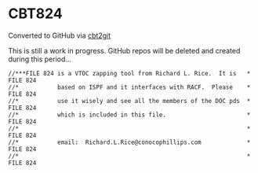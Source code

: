# CBT824
Converted to GitHub via [cbt2git](https://github.com/wizardofzos/cbt2git)

This is still a work in progress. GitHub repos will be deleted and created during this period...

```
//***FILE 824 is a VTOC zapping tool from Richard L. Rice.  It is   *   FILE 824
//*           based on ISPF and it interfaces with RACF.  Please    *   FILE 824
//*           use it wisely and see all the members of the DOC pds  *   FILE 824
//*           which is included in this file.                       *   FILE 824
//*                                                                 *   FILE 824
//*           email:  Richard.L.Rice@conocophillips.com             *   FILE 824
//*                                                                 *   FILE 824
```
